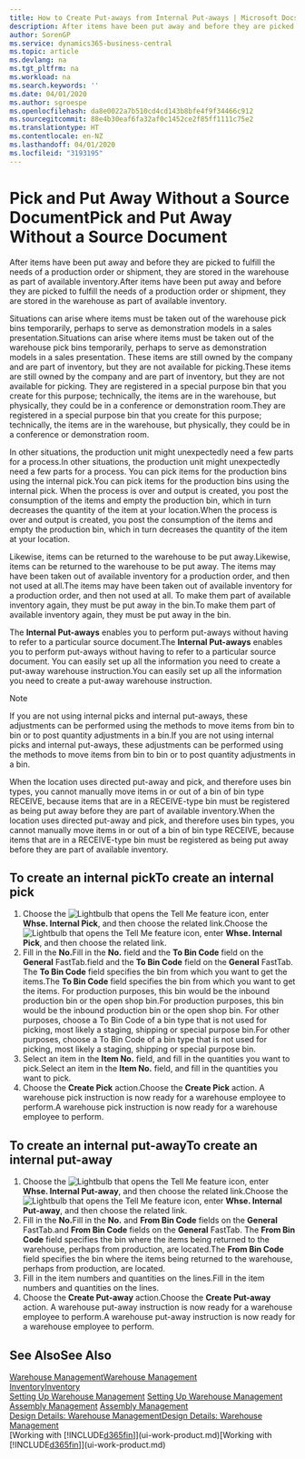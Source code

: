 ```yaml
---
title: How to Create Put-aways from Internal Put-aways | Microsoft Docs
description: After items have been put away and before they are picked to fulfill the needs of a production order or shipment, they are stored in the warehouse as part of available inventory.
author: SorenGP
ms.service: dynamics365-business-central
ms.topic: article
ms.devlang: na
ms.tgt_pltfrm: na
ms.workload: na
ms.search.keywords: ''
ms.date: 04/01/2020
ms.author: sgroespe
ms.openlocfilehash: da8e0022a7b510cd4cd143b8bfe4f9f34466c912
ms.sourcegitcommit: 88e4b30eaf6fa32af0c1452ce2f85ff1111c75e2
ms.translationtype: HT
ms.contentlocale: en-NZ
ms.lasthandoff: 04/01/2020
ms.locfileid: "3193195"
---
```

# <a name="pick-and-put-away-without-a-source-document"></a><span data-ttu-id="beada-103">Pick and Put Away Without a Source Document</span><span class="sxs-lookup"><span data-stu-id="beada-103">Pick and Put Away Without a Source Document</span></span>
<span data-ttu-id="beada-104">After items have been put away and before they are picked to fulfill the needs of a production order or shipment, they are stored in the warehouse as part of available inventory.</span><span class="sxs-lookup"><span data-stu-id="beada-104">After items have been put away and before they are picked to fulfill the needs of a production order or shipment, they are stored in the warehouse as part of available inventory.</span></span>  

<span data-ttu-id="beada-105">Situations can arise where items must be taken out of the warehouse pick bins temporarily, perhaps to serve as demonstration models in a sales presentation.</span><span class="sxs-lookup"><span data-stu-id="beada-105">Situations can arise where items must be taken out of the warehouse pick bins temporarily, perhaps to serve as demonstration models in a sales presentation.</span></span> <span data-ttu-id="beada-106">These items are still owned by the company and are part of inventory, but they are not available for picking.</span><span class="sxs-lookup"><span data-stu-id="beada-106">These items are still owned by the company and are part of inventory, but they are not available for picking.</span></span> <span data-ttu-id="beada-107">They are registered in a special purpose bin that you create for this purpose; technically, the items are in the warehouse, but physically, they could be in a conference or demonstration room.</span><span class="sxs-lookup"><span data-stu-id="beada-107">They are registered in a special purpose bin that you create for this purpose; technically, the items are in the warehouse, but physically, they could be in a conference or demonstration room.</span></span>  

<span data-ttu-id="beada-108">In other situations, the production unit might unexpectedly need a few parts for a process.</span><span class="sxs-lookup"><span data-stu-id="beada-108">In other situations, the production unit might unexpectedly need a few parts for a process.</span></span> <span data-ttu-id="beada-109">You can pick items for the production bins using the internal pick.</span><span class="sxs-lookup"><span data-stu-id="beada-109">You can pick items for the production bins using the internal pick.</span></span> <span data-ttu-id="beada-110">When the process is over and output is created, you post the consumption of the items and empty the production bin, which in turn decreases the quantity of the item at your location.</span><span class="sxs-lookup"><span data-stu-id="beada-110">When the process is over and output is created, you post the consumption of the items and empty the production bin, which in turn decreases the quantity of the item at your location.</span></span>  

<span data-ttu-id="beada-111">Likewise, items can be returned to the warehouse to be put away.</span><span class="sxs-lookup"><span data-stu-id="beada-111">Likewise, items can be returned to the warehouse to be put away.</span></span> <span data-ttu-id="beada-112">The items may have been taken out of available inventory for a production order, and then not used at all.</span><span class="sxs-lookup"><span data-stu-id="beada-112">The items may have been taken out of available inventory for a production order, and then not used at all.</span></span> <span data-ttu-id="beada-113">To make them part of available inventory again, they must be put away in the bin.</span><span class="sxs-lookup"><span data-stu-id="beada-113">To make them part of available inventory again, they must be put away in the bin.</span></span>  

<span data-ttu-id="beada-114">The **Internal Put-aways** enables you to perform put-aways without having to refer to a particular source document.</span><span class="sxs-lookup"><span data-stu-id="beada-114">The **Internal Put-aways** enables you to perform put-aways without having to refer to a particular source document.</span></span> <span data-ttu-id="beada-115">You can easily set up all the information you need to create a put-away warehouse instruction.</span><span class="sxs-lookup"><span data-stu-id="beada-115">You can easily set up all the information you need to create a put-away warehouse instruction.</span></span>  

> [!NOTE]  
>  <span data-ttu-id="beada-116">If you are not using internal picks and internal put-aways, these adjustments can be performed using the methods to move items from bin to bin or to post quantity adjustments in a bin.</span><span class="sxs-lookup"><span data-stu-id="beada-116">If you are not using internal picks and internal put-aways, these adjustments can be performed using the methods to move items from bin to bin or to post quantity adjustments in a bin.</span></span>  
>   
>  <span data-ttu-id="beada-117">When the location uses directed put-away and pick, and therefore uses bin types, you cannot manually move items in or out of a bin of bin type RECEIVE, because items that are in a RECEIVE-type bin must be registered as being put away before they are part of available inventory.</span><span class="sxs-lookup"><span data-stu-id="beada-117">When the location uses directed put-away and pick, and therefore uses bin types, you cannot manually move items in or out of a bin of bin type RECEIVE, because items that are in a RECEIVE-type bin must be registered as being put away before they are part of available inventory.</span></span>  

## <a name="to-create-an-internal-pick"></a><span data-ttu-id="beada-118">To create an internal pick</span><span class="sxs-lookup"><span data-stu-id="beada-118">To create an internal pick</span></span>  
1.  <span data-ttu-id="beada-119">Choose the ![Lightbulb that opens the Tell Me feature](media/ui-search/search_small.png "Tell me what you want to do") icon, enter **Whse. Internal Pick**, and then choose the related link.</span><span class="sxs-lookup"><span data-stu-id="beada-119">Choose the ![Lightbulb that opens the Tell Me feature](media/ui-search/search_small.png "Tell me what you want to do") icon, enter **Whse. Internal Pick**, and then choose the related link.</span></span>  
2.  <span data-ttu-id="beada-120">Fill in the **No.**</span><span class="sxs-lookup"><span data-stu-id="beada-120">Fill in the **No.**</span></span> <span data-ttu-id="beada-121">field and the **To Bin Code** field on the **General** FastTab.</span><span class="sxs-lookup"><span data-stu-id="beada-121">field and the **To Bin Code** field on the **General** FastTab.</span></span> <span data-ttu-id="beada-122">The **To Bin Code** field specifies the bin from which you want to get the items.</span><span class="sxs-lookup"><span data-stu-id="beada-122">The **To Bin Code** field specifies the bin from which you want to get the items.</span></span> <span data-ttu-id="beada-123">For production purposes, this bin would be the inbound production bin or the open shop bin.</span><span class="sxs-lookup"><span data-stu-id="beada-123">For production purposes, this bin would be the inbound production bin or the open shop bin.</span></span> <span data-ttu-id="beada-124">For other purposes, choose a To Bin Code of a bin type that is not used for picking, most likely a staging, shipping or special purpose bin.</span><span class="sxs-lookup"><span data-stu-id="beada-124">For other purposes, choose a To Bin Code of a bin type that is not used for picking, most likely a staging, shipping or special purpose bin.</span></span>  
3.  <span data-ttu-id="beada-125">Select an item in the **Item No.** field, and fill in the quantities you want to pick.</span><span class="sxs-lookup"><span data-stu-id="beada-125">Select an item in the **Item No.** field, and fill in the quantities you want to pick.</span></span>  
4. <span data-ttu-id="beada-126">Choose the **Create Pick** action.</span><span class="sxs-lookup"><span data-stu-id="beada-126">Choose the **Create Pick** action.</span></span> <span data-ttu-id="beada-127">A warehouse pick instruction is now ready for a warehouse employee to perform.</span><span class="sxs-lookup"><span data-stu-id="beada-127">A warehouse pick instruction is now ready for a warehouse employee to perform.</span></span>  

## <a name="to-create-an-internal-put-away"></a><span data-ttu-id="beada-128">To create an internal put-away</span><span class="sxs-lookup"><span data-stu-id="beada-128">To create an internal put-away</span></span>  
1.  <span data-ttu-id="beada-129">Choose the ![Lightbulb that opens the Tell Me feature](media/ui-search/search_small.png "Tell me what you want to do") icon, enter **Whse. Internal Put-away**, and then choose the related link.</span><span class="sxs-lookup"><span data-stu-id="beada-129">Choose the ![Lightbulb that opens the Tell Me feature](media/ui-search/search_small.png "Tell me what you want to do") icon, enter **Whse. Internal Put-away**, and then choose the related link.</span></span>  
2.  <span data-ttu-id="beada-130">Fill in the **No.**</span><span class="sxs-lookup"><span data-stu-id="beada-130">Fill in the **No.**</span></span> <span data-ttu-id="beada-131">and **From Bin Code** fields on the **General** FastTab.</span><span class="sxs-lookup"><span data-stu-id="beada-131">and **From Bin Code** fields on the **General** FastTab.</span></span> <span data-ttu-id="beada-132">The **From Bin Code** field specifies the bin where the items being returned to the warehouse, perhaps from production, are located.</span><span class="sxs-lookup"><span data-stu-id="beada-132">The **From Bin Code** field specifies the bin where the items being returned to the warehouse, perhaps from production, are located.</span></span>  
3.  <span data-ttu-id="beada-133">Fill in the item numbers and quantities on the lines.</span><span class="sxs-lookup"><span data-stu-id="beada-133">Fill in the item numbers and quantities on the lines.</span></span>  
4.  <span data-ttu-id="beada-134">Choose the **Create Put-away** action.</span><span class="sxs-lookup"><span data-stu-id="beada-134">Choose the **Create Put-away** action.</span></span> <span data-ttu-id="beada-135">A warehouse put-away instruction is now ready for a warehouse employee to perform.</span><span class="sxs-lookup"><span data-stu-id="beada-135">A warehouse put-away instruction is now ready for a warehouse employee to perform.</span></span>  

## <a name="see-also"></a><span data-ttu-id="beada-136">See Also</span><span class="sxs-lookup"><span data-stu-id="beada-136">See Also</span></span>  
[<span data-ttu-id="beada-137">Warehouse Management</span><span class="sxs-lookup"><span data-stu-id="beada-137">Warehouse Management</span></span>](warehouse-manage-warehouse.md)  
[<span data-ttu-id="beada-138">Inventory</span><span class="sxs-lookup"><span data-stu-id="beada-138">Inventory</span></span>](inventory-manage-inventory.md)  
<span data-ttu-id="beada-139">[Setting Up Warehouse Management](warehouse-setup-warehouse.md)   </span><span class="sxs-lookup"><span data-stu-id="beada-139">[Setting Up Warehouse Management](warehouse-setup-warehouse.md)   </span></span>  
<span data-ttu-id="beada-140">[Assembly Management](assembly-assemble-items.md)  </span><span class="sxs-lookup"><span data-stu-id="beada-140">[Assembly Management](assembly-assemble-items.md)  </span></span>  
[<span data-ttu-id="beada-141">Design Details: Warehouse Management</span><span class="sxs-lookup"><span data-stu-id="beada-141">Design Details: Warehouse Management</span></span>](design-details-warehouse-management.md)  
<span data-ttu-id="beada-142">[Working with [!INCLUDE[d365fin](includes/d365fin_md.md)]](ui-work-product.md)</span><span class="sxs-lookup"><span data-stu-id="beada-142">[Working with [!INCLUDE[d365fin](includes/d365fin_md.md)]](ui-work-product.md)</span></span>
